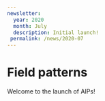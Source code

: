 ```yaml
---
newsletter:
  year: 2020
  month: July
  description: Initial launch!
 permalink: /news/2020-07
---
```


# Field patterns

Welcome to the launch of AIPs!